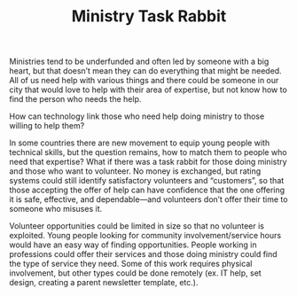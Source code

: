 ﻿---
title: Ministry Task Rabbit
intro: How can technology link those who need help doing ministry to those willing to help them?
champions:
- name:
    One Hope
  logo:
    one-hope.png
---

Ministries tend to be underfunded and often led by someone with a big heart, but that doesn’t mean they can do everything that might be needed. All of us need help with various things and there could be someone in our city that would love to help with their area of expertise, but not know how to find the person who needs the help.

How can technology link those who need help doing ministry to those willing to help them?

In some countries there are new movement to equip young people with technical skills, but the question remains, how to match them to people who need that expertise? What if there was a task rabbit for those doing ministry and those who want to volunteer. No money is exchanged, but rating systems could still identify satisfactory volunteers and “customers”, so that those accepting the offer of help can have confidence that the one offering it is safe, effective, and dependable—and volunteers don’t offer their time to someone who misuses it.

Volunteer opportunities could be limited in size so that no volunteer is exploited. Young people looking for community involvement/service hours would have an easy way of finding opportunities. People working in professions could offer their services and those doing ministry could find the type of service they need. Some of this work requires physical involvement, but other types could be done remotely (ex. IT help, set design, creating a parent newsletter template, etc.).